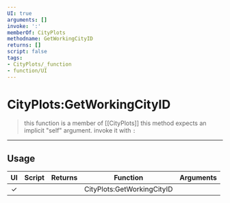 ```yaml
---
UI: true
arguments: []
invoke: ':'
memberOf: CityPlots
methodname: GetWorkingCityID
returns: []
script: false
tags:
- CityPlots/_function
- function/UI
---
```

# CityPlots:GetWorkingCityID
> this function is a member of [[CityPlots]]
> this method expects an implicit "self" argument. invoke it with `:`
-----
## Usage
|  UI | Script | Returns | Function | Arguments |
|:---:|:------:|-------:|:--------:|:---------|
|✓| ||CityPlots:GetWorkingCityID||
